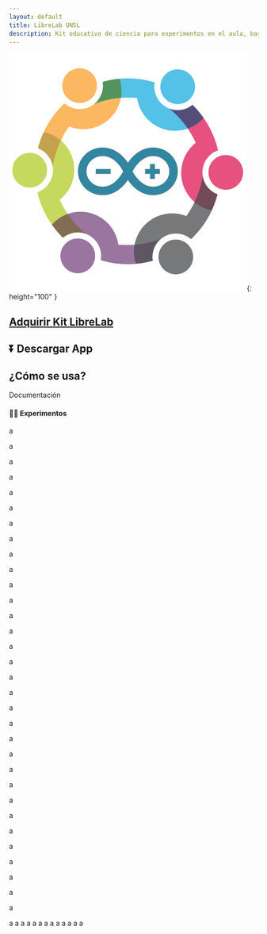 ```yaml
---
layout: default
title: LibreLab UNSL
description: Kit educativo de ciencia para experimentos en el aula, basado en Arduino.
---
```


![asd](/assets/img/logo.png){: height="100" }

## [Adquirir Kit LibreLab](Adquirir)

## ⏬ Descargar App

## ¿Cómo se usa?

Documentación

#### 🧑‍🔬 Experimentos

a

a

a

a

a

a

a

a

a

a

a

a

a

a

a

a

a

a

a

a

a

a

a

a

a

a

a

a

a

a

a

a

a
a
a
a
a
a
a
a
a
a
a
a
a
